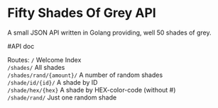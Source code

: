 Fifty Shades Of Grey API
===
A small JSON API written in Golang providing, well 50 shades of grey.

#API doc

Routes:
`/` Welcome Index  
`/shades/` All shades  
`/shades/rand/{amount}/` A number of random shades  
`/shade/id/{id}/` A shade by ID  
`/shade/hex/{hex}` A shade by HEX-color-code (without #)  
`/shade/rand/` Just one random shade  
